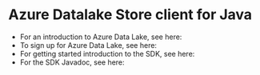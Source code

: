 # Azure Datalake Store client for Java


 - For an introduction to Azure Data Lake, see here:
 - To sign up for Azure Data Lake, see here:
 - For getting started introduction to the SDK, see here: 
 - For the SDK Javadoc, see here:
 



